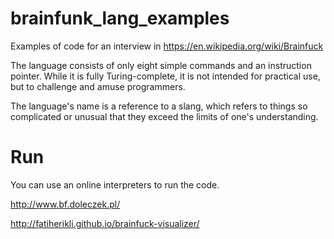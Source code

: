 # brainfunk_lang_examples
Examples of code for an interview in https://en.wikipedia.org/wiki/Brainfuck

The language consists of only eight simple commands and an instruction pointer. While it is fully Turing-complete, it is not intended for practical use, but to challenge and amuse programmers.

The language's name is a reference to a slang, which refers to things so complicated or unusual that they exceed the limits of one's understanding.

# Run
You can use an online interpreters to run the code.

http://www.bf.doleczek.pl/

http://fatiherikli.github.io/brainfuck-visualizer/
